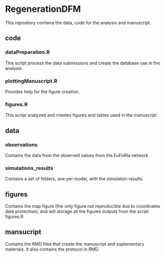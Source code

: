 # RegenerationDFM

This repository contains the data, code for the analysis and manuscript.

## code

### dataPreparation.R
This script process the data submissions and create the database use in the analysis.

### plottingManuscript.R
Provides help for the figure creation.

### figures.R
This script analyzed and creates figures and tables used in the manuscript


## data 

### observations
Contains the data from the observed values from the EuFoRIa network

### simulations_results 
Contains a set of folders, one per model, with the simulation results.


## figures
Contains the map figure (the only figure not reproducible due to coordinates data protection), and will storage all the figures outputs from the script figures.R


## mansucript

Contains the RMD files that create the manuscript and suplementary materials. It also contains the protocol in RMD.


